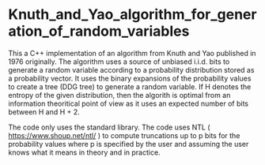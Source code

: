# Knuth_and_Yao_algorithm_for_generation_of_random_variables

This a C++ implementation of an algorithm from Knuth and Yao published in 1976 originally. The algorithm uses a source of unbiased i.i.d. bits to generate a random variable according to a probability distribution stored as a probability vector. It uses the binary expansions of the probability values to create a tree (DDG tree) to generate a random variable. If H denotes the entropy of the given distribution, then the algorith is optimal from an information theoritical point of view as it uses an expected number of bits between H and H + 2.

The code only uses the standard library. The code uses NTL ( https://www.shoup.net/ntl/ ) to compute truncations up to p bits for the probability values where p is specified by the user and assuming the user knows what it means in theory and in practice.
